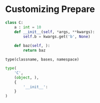 # Customizing Prepare

```python
class C:
	a : int = 10 
	def __init__(self, *args, **kwargs):
		self.b = kwargs.get('b', None)
	
	def baz(self, ):
		return baz

```

`type(classname, bases, namespace)`

```python
type(
	'C',
	(object, ),
	{
		'__init__': 
	}
)
